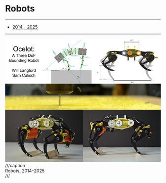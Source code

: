# Robots

---

- [2014 – 2025](http://www.shopbotblog.com/2014/04/bio-inspired-robotic-locomotion-at-mit-with-the-help-of-shopbot-desktop/)

---

![](ocelot.png)
///caption  
Robots, 2014–2025  
///
